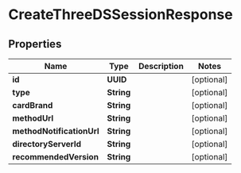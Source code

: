 

# CreateThreeDSSessionResponse


## Properties

| Name | Type | Description | Notes |
|------------ | ------------- | ------------- | -------------|
|**id** | **UUID** |  |  [optional] |
|**type** | **String** |  |  [optional] |
|**cardBrand** | **String** |  |  [optional] |
|**methodUrl** | **String** |  |  [optional] |
|**methodNotificationUrl** | **String** |  |  [optional] |
|**directoryServerId** | **String** |  |  [optional] |
|**recommendedVersion** | **String** |  |  [optional] |



